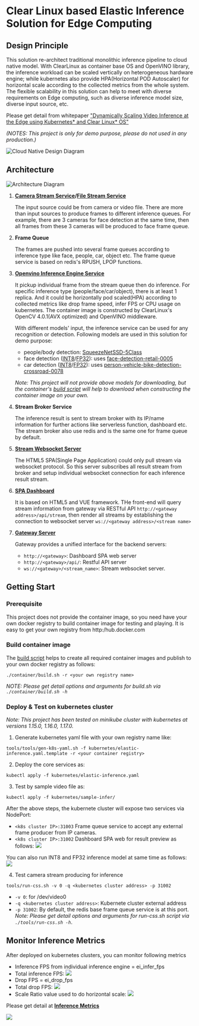 # Clear Linux based Elastic Inference Solution for Edge Computing

## Design Principle
This solution re-architect traditional monolithic inference pipeline to cloud native model. With ClearLinux as container base OS and OpenVINO library, the inference workload can be scaled vertically on heterogeneous hardware engine; while kubernetes also provide HPA(Horizontal POD Autoscaler) for horizontal scale according to the collected metrics from the whole system. The flexible scalability in this solution can help to meet with diverse requirements on Edge computing, such as diverse inference model size, diverse input source, etc.

Please get detail from whitepaper ["Dynamically Scaling Video Inference at the Edge using Kubernetes* and Clear Linux* OS"](https://clearlinux.org/blogs-news/dynamically-scaling-video-inference-edge)

_(NOTES: This project is only for demo purpose, please do not used in any production.)_

![Cloud Native Design Diagram](doc/images/cloud_native_design.png)

## Architecture

![Architecture Diagram](doc/images/architecture.png)

1. **[Camera Stream Service](apps/camera_stream_service.py)/[File Stream Service](apps/file_stream_service.py)**

    The input source could be from camera or video file. There are more than input sources  to produce frames to different inference queues. For example, there are 3 cameras for face detection at the same time, then all frames from these 3 cameras will be produced to face frame queue.

2. **Frame Queue**

    The frames are pushed into several frame queues according to inference type like face, people, car, object etc. The frame queue service is based on redis's RPUSH, LPOP functions.

3. **[Openvino Inference Engine Service](apps/infer_service.py)**

    It pickup individual frame from the stream queue then do inference. For specific inference type (people/face/car/object), there is at least 1 replica. And it could be horizontally pod scaled(HPA) according to collected metrics like drop frame speed, infer FPS or CPU usage on kubernetes. The container image is constructed by ClearLinux's OpenCV 4.0.1(AVX optimized) and OpenVINO middleware.

    With different models' input, the inference service can be used for any recognition or detection. Following models are used in this solution for demo purpose:

    * people/body detection: [SqueezeNetSSD-5Class](https://github.com/intel/Edge-optimized-models/tree/master/SqueezeNet%205-Class%20detection)
    * face detection ([INT8](https://download.01.org/opencv/2019/open_model_zoo/R2/20190628_180000_models_bin/face-detection-retail-0005/INT8/)/[FP32](https://download.01.org/opencv/2019/open_model_zoo/R2/20190628_180000_models_bin/face-detection-retail-0005/FP32/)): uses [face-detection-retail-0005](https://docs.openvinotoolkit.org/2019_R2/_intel_models_face_detection_retail_0005_description_face_detection_retail_0005.html)
    * car detection ([INT8](https://download.01.org/opencv/2019/open_model_zoo/R2/20190628_180000_models_bin/person-vehicle-bike-detection-crossroad-0078/INT8/)/[FP32](https://download.01.org/opencv/2019/open_model_zoo/R2/20190628_180000_models_bin/person-vehicle-bike-detection-crossroad-0078/FP32/)): uses [person-vehicle-bike-detection-crossroad-0078](https://docs.openvinotoolkit.org/2019_R1/_person_vehicle_bike_detection_crossroad_0078_description_person_vehicle_bike_detection_crossroad_0078.html)

    _Note: This project will not provide above models for downloading, but the container's [build script](tools/download-models.sh) will help to download when constructing the container image on your own._

4. **Stream Broker Service**

    The inference result is sent to stream broker with its IP/name information for further actions like serverless function, dashboard etc. The stream broker also use redis and is the same one for frame queue by default.

5. **[Stream Websocket Server](apps/websocket_server.py)**

    The HTML5 SPA(Single Page Application) could only pull stream via websocket protocol. So this server subscribes all result stream from broker and setup individual websocket connection for each inference result stream.

6. **[SPA Dashboard](spa/src/views/index.vue)**

    It is based on HTML5 and VUE framework. THe front-end will query stream information from gateway via RESTful API `http://<gateway address>/api/stream`, then render all streams by establishing the connection to websocket server `ws://<gateway address>/<stream name>`

7. **[Gateway Server](apps/gateway_server.py)**

    Gateway provides a unified interface for the backend servers:
    * `http://<gateway>`: Dashboard SPA web server
    * `http://<gateway>/api/`: Restful API server
    * `ws://<gateway>/<stream_name>`: Stream websocket server.

## Getting Start

### Prerequisite

This project does not provide the container image, so you need have your own docker registry to build container image for testing and playing. It is easy to get your own registry from http:/hub.docker.com

### Build container image

The [build script](container/build.sh) helps to create all required container images and publish to your own docker registry as follows:

```
./container/build.sh -r <your own registry name>
```
_NOTE: Please get detail options and arguments for build.sh via `./container/build.sh -h`_

### Deploy & Test on kubernetes cluster

_Note: This project has been tested on minikube cluster with kubernetes at versions 1.15.0, 1.16.0, 1.17.0._

1. Generate kubernetes yaml file with your own registry name like:
```
tools/tools/gen-k8s-yaml.sh -f kubernetes/elastic-inference.yaml.template -r <your container registry>
```
2. Deploy the core services as:
```
kubectl apply -f kubernetes/elastic-inference.yaml
```
3. Test by sample video file as:
```
kubectl apply -f kubernetes/sample-infer/
```

After the above steps, the kubernete cluster will expose two services via NodePort:
* `<k8s cluster IP>:31003`
    Frame queue service to accept any external frame producer from IP cameras.
* `<k8s cluster IP>:31002`
    Dashboard SPA web for result preview as follows:
![](doc/images/spa.png)

You can also run INT8 and FP32 inference model at same time as follows:
![](doc/images/spa_int8_fp32.png)

4. Test camera stream producing for inference
```
tools/run-css.sh -v 0 -q <kubernetes cluster address> -p 31002
```
* `-v 0`: for /dev/video0
* `-q <kubernetes cluster address>`: Kubernete cluster external address
* `-p 31002`: By default, the redis base frame queue service is at this port.
_Note: Please get detail options and arguments for run-css.sh script via `./tools/run-css.sh -h`_.


## Monitor Inference Metrics

After deployed on kubernetes clusters, you can monitor following metrics
* Inference FPS from individual inference engine = ei_infer_fps
* Total inference FPS: ![](doc/images/total_infer_fps.png)
* Drop FPS = ei_drop_fps
* Total drop FPS: ![](doc/images/total_drop_fps.png)
* Scale Ratio value used to do horizontal scale: ![](doc/images/scale_ratio.png)

Please get detail at **[Inference Metrics](doc/inference_metrics.md)**

![](doc/images/grafana.png)